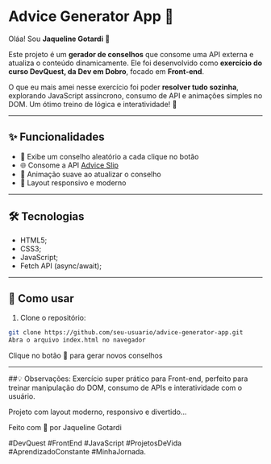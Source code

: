 # Advice Generator App 💙

Oláa! Sou **Jaqueline Gotardi** 👋

Este projeto é um **gerador de conselhos** que consome uma API externa e atualiza o conteúdo dinamicamente. Ele foi desenvolvido como **exercício do curso DevQuest, da Dev em Dobro**, focado em **Front-end**.  

O que eu mais amei nesse exercício foi poder **resolver tudo sozinha**, explorando JavaScript assíncrono, consumo de API e animações simples no DOM. Um ótimo treino de lógica e interatividade! 🚀

---

## ✨ Funcionalidades

- 🎲 Exibe um conselho aleatório a cada clique no botão  
- 🌐 Consome a API [Advice Slip](https://api.adviceslip.com/)  
- 💫 Animação suave ao atualizar o conselho  
- 📱 Layout responsivo e moderno  

---

## 🛠 Tecnologias

- HTML5;
- CSS3;
- JavaScript;
- Fetch API (async/await); 

---

## 🚀 Como usar

1. Clone o repositório:  
```bash
git clone https://github.com/seu-usuario/advice-generator-app.git
Abra o arquivo index.html no navegador
```
Clique no botão 🎲 para gerar novos conselhos

---

##💡 Observações:
Exercício super prático para Front-end, perfeito para treinar manipulação do DOM, consumo de APIs e interatividade com o usuário.

Projeto com layout moderno, responsivo e divertido...

Feito com 💙 por Jaqueline Gotardi


#DevQuest #FrontEnd #JavaScript #ProjetosDeVida #AprendizadoConstante #MinhaJornada.
